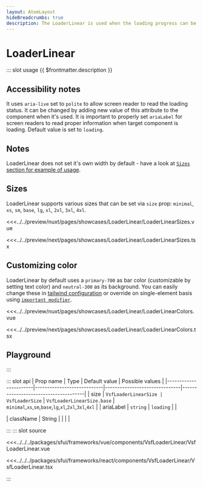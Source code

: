 ```yaml
---
layout: AtomLayout
hideBreadcrumbs: true
description: The LoaderLinear is used when the loading progress can be determined.
---
```

# LoaderLinear

::: slot usage
{{ $frontmatter.description }}

## Accessibility notes

It uses `aria-live` set to `polite` to allow screen reader to read the loading status. It can be changed by adding new value of this attribute to the component when it's used.
It is important to properly set `ariaLabel` for screen readers to read proper information when target component is loading. Default value is set to `loading`.

## Notes

LoaderLinear does not set it's own width by default - have a look at [`Sizes` section for example of usage](#sizes).

## Sizes

LoaderLinear supports various sizes that can be set via `size` prop: `minimal`, `xs`, `sm`, `base`, `lg`, `xl`, `2xl`, `3xl`, `4xl`.

<Showcase showcase-name="LoaderLinear/LoaderLinearSizes" style="min-height:300px">

<!-- vue -->
<<<../../preview/nuxt/pages/showcases/LoaderLinear/LoaderLinearSizes.vue
<!-- end vue -->
<!-- react -->
<<<../../preview/next/pages/showcases/LoaderLinear/LoaderLinearSizes.tsx
<!-- end react -->

</Showcase>

## Customizing color

LoaderLinear by default uses a `primary-700` as bar color (customizable by setting text color) and `neutral-300` as its background. You can easily change these in [tailwind configuration](https://tailwindcss.com/docs/configuration#theme) or override on single-element basis using [`important modifier`](https://tailwindcss.com/docs/configuration#important-modifier).

<Showcase showcase-name="LoaderLinear/LoaderLinearColors">

<!-- vue -->
<<<../../preview/nuxt/pages/showcases/LoaderLinear/LoaderLinearColors.vue
<!-- end vue -->
<!-- react -->
<<<../../preview/next/pages/showcases/LoaderLinear/LoaderLinearColors.tsx
<!-- end react -->

</Showcase>

## Playground

<Generate />
:::

::: slot api
| Prop name             | Type                       | Default value                 | Possible values                      |
|-----------------------|----------------------------|-------------------------------|--------------------------------------|
| size                |      `VsfLoaderLinearSize | VsfLoaderSize`        | `VsfLoaderLinearSize.base`           |  `minimal`,`xs`,`sm`,`base`,`lg`,`xl`,`2xl`,`3xl`,`4xl` |
| ariaLabel    |      `string`                | `loading`                     |                                      |
<!-- react -->
| className             |  String                    |               |                                  |            |
<!-- end react -->
:::
::: slot source
<!-- vue -->
<<<../../../packages/sfui/frameworks/vue/components/VsfLoaderLinear/VsfLoaderLinear.vue
<!-- end vue -->
<!-- react -->
<<<../../../packages/sfui/frameworks/react/components/VsfLoaderLinear/VsfLoaderLinear.tsx
<!-- end react -->
:::
